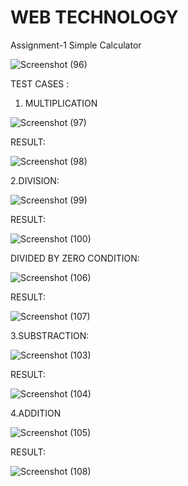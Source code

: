 # WEB TECHNOLOGY

Assignment-1 Simple Calculator

![Screenshot (96)](https://user-images.githubusercontent.com/67597010/116840745-b01d1d00-abf4-11eb-89e7-32865af9b2d9.png)

TEST CASES : 

1.	MULTIPLICATION
      
![Screenshot (97)](https://user-images.githubusercontent.com/67597010/116841180-06d72680-abf6-11eb-923d-352f1587c71e.png)


RESULT:
     
![Screenshot (98)](https://user-images.githubusercontent.com/67597010/116841193-122a5200-abf6-11eb-9955-cd47e77668bb.png)



2.DIVISION:

      
![Screenshot (99)](https://user-images.githubusercontent.com/67597010/116841232-3128e400-abf6-11eb-8f17-75391366dedc.png)


RESULT:          
                
![Screenshot (100)](https://user-images.githubusercontent.com/67597010/116841245-3ab24c00-abf6-11eb-9a26-72518b9cf40d.png)


DIVIDED BY ZERO CONDITION:

  
![Screenshot (106)](https://user-images.githubusercontent.com/67597010/116841273-4d2c8580-abf6-11eb-9a44-8df0f15f628d.png)


RESULT:
 
![Screenshot (107)](https://user-images.githubusercontent.com/67597010/116841281-5584c080-abf6-11eb-8f97-2023a81ad134.png)



3.SUBSTRACTION:

 
![Screenshot (103)](https://user-images.githubusercontent.com/67597010/116841321-78af7000-abf6-11eb-9fac-e0f897de218b.png)



RESULT:

 
![Screenshot (104)](https://user-images.githubusercontent.com/67597010/116841329-8107ab00-abf6-11eb-89a9-7dbe4dab9f93.png)



4.ADDITION

 
![Screenshot (105)](https://user-images.githubusercontent.com/67597010/116841346-86fd8c00-abf6-11eb-9e91-198bf7e2fca9.png)


RESULT:
 
![Screenshot (108)](https://user-images.githubusercontent.com/67597010/116841356-8cf36d00-abf6-11eb-8f17-dc67fe6a8c11.png)

